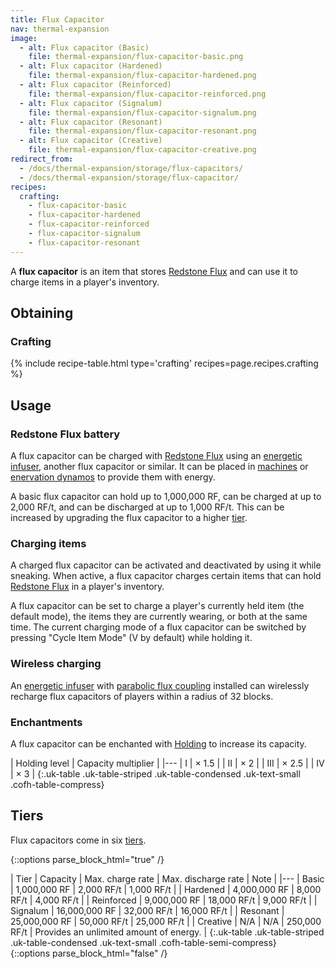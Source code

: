 ```yaml
---
title: Flux Capacitor
nav: thermal-expansion
image:
  - alt: Flux capacitor (Basic)
    file: thermal-expansion/flux-capacitor-basic.png
  - alt: Flux capacitor (Hardened)
    file: thermal-expansion/flux-capacitor-hardened.png
  - alt: Flux capacitor (Reinforced)
    file: thermal-expansion/flux-capacitor-reinforced.png
  - alt: Flux capacitor (Signalum)
    file: thermal-expansion/flux-capacitor-signalum.png
  - alt: Flux capacitor (Resonant)
    file: thermal-expansion/flux-capacitor-resonant.png
  - alt: Flux capacitor (Creative)
    file: thermal-expansion/flux-capacitor-creative.png
redirect_from:
  - /docs/thermal-expansion/storage/flux-capacitors/
  - /docs/thermal-expansion/storage/flux-capacitor/
recipes:
  crafting:
    - flux-capacitor-basic
    - flux-capacitor-hardened
    - flux-capacitor-reinforced
    - flux-capacitor-signalum
    - flux-capacitor-resonant
---
```


A **flux capacitor** is an item that stores [Redstone
Flux](/docs/redstone-flux/) and can use it to charge items in a player's
inventory.


Obtaining
---------

### Crafting
{% include recipe-table.html type='crafting' recipes=page.recipes.crafting %}


Usage
-----

### Redstone Flux battery
A flux capacitor can be charged with [Redstone Flux](/docs/redstone-flux/) using
an [energetic infuser](/docs/energetic-infuser/), another flux capacitor or
similar. It can be placed in [machines](/docs/machines/) or [enervation
dynamos](/docs/enervation-dynamo/) to provide them with energy.

A basic flux capacitor can hold up to 1,000,000 RF, can be charged at up to
2,000 RF/t, and can be discharged at up to 1,000 RF/t. This can be increased by
upgrading the flux capacitor to a higher [tier](#tiers).

### Charging items
A charged flux capacitor can be activated and deactivated by using it while
sneaking. When active, a flux capacitor charges certain items that can hold
[Redstone Flux](/docs/redstone-flux/) in a player's inventory.

A flux capacitor can be set to charge a player's currently held item (the
default mode), the items they are currently wearing, or both at the same time.
The current charging mode of a flux capacitor can be switched by pressing "Cycle
Item Mode" (V by default) while holding it.

### Wireless charging
An [energetic infuser](/docs/energetic-infuser/) with [parabolic flux
coupling](/docs/augment-parabolic-flux-coupling/) installed can wirelessly
recharge flux capacitors of players within a radius of 32 blocks.

### Enchantments
A flux capacitor can be enchanted with [Holding](/docs/holding/) to increase its
capacity.

| Holding level | Capacity multiplier |
|---
| I | × 1.5 |
| II | × 2 |
| III | × 2.5 |
| IV | × 3 |
{:.uk-table .uk-table-striped .uk-table-condensed .uk-text-small .cofh-table-compress}


Tiers
-----

Flux capacitors come in six [tiers](/docs/tiers/).

{::options parse_block_html="true" /}
<div class="uk-overflow-container">
| Tier | Capacity | Max. charge rate | Max. discharge rate | Note |
|---
| Basic | 1,000,000 RF | 2,000 RF/t | 1,000 RF/t |
| Hardened | 4,000,000 RF | 8,000 RF/t | 4,000 RF/t |
| Reinforced | 9,000,000 RF | 18,000 RF/t | 9,000 RF/t |
| Signalum | 16,000,000 RF | 32,000 RF/t | 16,000 RF/t |
| Resonant | 25,000,000 RF | 50,000 RF/t | 25,000 RF/t |
| Creative | N/A | N/A | 250,000 RF/t | Provides an unlimited amount of energy. |
{:.uk-table .uk-table-striped .uk-table-condensed .uk-text-small .cofh-table-semi-compress}
</div>
{::options parse_block_html="false" /}
